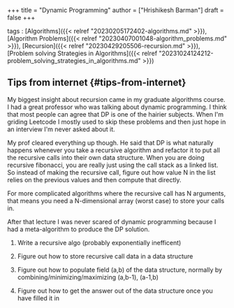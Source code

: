 +++
title = "Dynamic Programming"
author = ["Hrishikesh Barman"]
draft = false
+++

tags
: [Algorithms]({{< relref "20230205172402-algorithms.md" >}}), [Algorithm Problems]({{< relref "20230407001048-algorithm_problems.md" >}}), [Recursion]({{< relref "20230429205506-recursion.md" >}}), [Problem solving Strategies in Algorithms]({{< relref "20231024124212-problem_solving_strategies_in_algorithms.md" >}})


## Tips from internet {#tips-from-internet}

My biggest insight about recursion came in my graduate algorithms course. I had a great professor who was talking about dynamic programming. I think that most people can agree that DP is one of the hairier subjects. When I'm griding Leetcode I mostly used to skip these problems and then just hope in an interview I'm never asked about it.

My prof cleared everything up though. He said that DP is what naturally happens whenever you take a recursive algorithm and refactor it to put all the recursive calls into their own data structure. When you are doing recursive fibonacci, you are really just using the call stack as a linked list. So instead of making the recursive call, figure out how value N in the list relies on the previous values and then compute that directly.

For more complicated algorithms where the recursive call has N arguments, that means you need a N-dimensional array (worst case) to store your calls in.

After that lecture I was never scared of dynamic programming because I had a meta-algorithm to produce the DP solution.

1.  Write a recursive algo (probably exponentially inefficent)

2.  Figure out how to store recursive call data in a data structure

3.  Figure out how to populate field (a,b) of the data structure, normally by combining/minimizing/maximizing (a,b-1), (a-1,b)

4.  Figure out how to get the answer out of the data structure once you have filled it in
